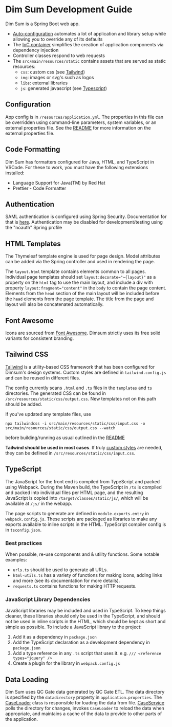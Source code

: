 # Dim Sum Development Guide

Dim Sum is a Spring Boot web app.

- [Auto-configuration](https://docs.spring.io/spring-boot/docs/2.0.x/reference/html/using-boot-auto-configuration.html)
  automates a lot of application and library setup while allowing you to override any of its
  defaults
- The [IoC container](https://docs.spring.io/spring-framework/docs/current/reference/html/core.html#beans)
  simplifies the creation of application components via dependency injection
- Controller classes respond to web requests
- The `src/main/resources/static` contains assets that are served as static resources:
  - `css`: custom css (see [Tailwind](#tailwind-css))
  - `img`: images or svg's such as logos
  - `libs`: external libraries
  - `js`: generated javascript (see [Typescript](#typescript)) 

## Configuration

App config is in `/resources/application.yml`. The properties in this file can be overridden
using command-line parameters, system variables, or an external properties file. See the
[README](/README.md) for more information on the external properties file.

## Code Formatting

Dim Sum has formatters configured for Java, HTML, and TypeScript in VSCode. For these to work, you
must have the following extensions installed:

- Language Support for Java(TM) by Red Hat
- Prettier - Code Formatter

## Authentication

SAML authentication is configured using Spring Security. Documentation for that is
[here](https://docs.spring.io/spring-security/reference/servlet/saml2/index.html). Authentication
may be disabled for development/testing using the "noauth" Spring profile

## HTML Templates

The Thymeleaf template engine is used for page design. Model attributes can be added via the Spring
controller and used in rendering the page.

The `layout.html` template contains elements common to all pages. Individual page templates should
set `layout:decorate="~{layout}"` as a property on the `html` tag to use the main layout, and
include a div with property `layout:fragment="content"` in the `body` to contain the page content.
Elements from the `head` section of the main layout will be included before the `head` elements
from the page template. The title from the page and layout will also be concatenated automatically.


## Font Awesome

Icons are sourced from [Font Awesome](https://fontawesome.com/). Dimsum strictly uses its free solid variants for consistent branding.  

## Tailwind CSS

[Tailwind](https://tailwindcss.com) is a utility-based CSS framework that has been configured for Dimsum's design systems. Custom styles are defined in `tailwind.config.js` and can be reused in different files.

The config currently scans `.html` and `.ts` files in the `templates` and `ts` directories. The generated CSS can be found in `/src/resources/static/css/output.css`. New templates not on this path should be added.

If you've updated any template files, use

`npx tailwindcss -i src/main/resources/static/css/input.css -o src/main/resources/static/css/output.css --watch`

before building/running as usual outlined in the [README](/README.md)

**Tailwind should be used in most cases**. If truly [custom styles](https://tailwindcss.com/docs/adding-custom-styles)
are needed, they can be defined in `/src/resources/static/css/input.css`.

## TypeScript

The JavaScript for the front end is compiled from TypeScript and packed using Webpack. During the
Maven build, the TypeScript in `/ts` is compiled and packed into individual files per HTML page,
and the resulting JavaScript is copied into `/target/classes/static/js/`, which will be available
at `/js/` in the webapp.

The page scripts to generate are defined in `module.exports.entry` in `webpack.config.js`. These
scripts are packaged as libraries to make any exports available to inline scripts in the HTML.
TypeScript compiler config is in `tsconfig.json`.

### Best practices

When possible, re-use components and & utility functions. Some notable examples:

- `urls.ts` should be used to generate all URLs.
- `html-utils.ts` has a variety of functions for making icons, adding links and more (see its documentation for more details).
- `requests.ts` contains functions for making HTTP requests.
  
### JavaScript Library Dependencies

JavaScript libraries may be included and used in TypeScript. To keep things cleaner, these
libraries should only be used in the TypeScript, and should not be used in inline scripts in the
HTML, which should be kept as short and simple as possible. To include a JavaScript library to the
project:

1. Add it as a dependency in `package.json`
2. Add the TypeScript declaration as a development dependency in `package.json`
3. Add a type reference in any `.ts` script that uses it. e.g. `/// <reference types="jquery" />`
4. Create a plugin for the library in `webpack.config.js`

## Data Loading

Dim Sum uses QC Gate data generated by QC Gate ETL. The data directory is specified by the
`datadirectory` property in `application.properties`. The
[CaseLoader](src/main/java/ca/on/oicr/dimsum/CaseLoader.java) class is responsible for loading the
data from file. [CaseService](src/main/java/ca/on/oicr/dimsum/service/CaseService.java) polls the
directory for changes, invokes `CaseLoader` to reload the data when appropriate, and maintains a
cache of the data to provide to other parts of the application.
